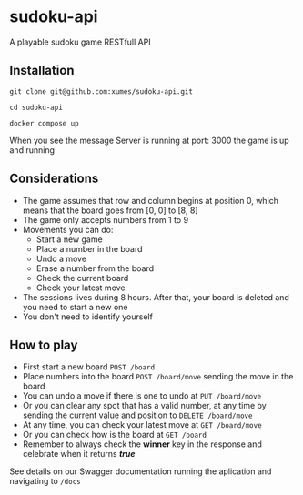 # sudoku-api

A playable sudoku game RESTfull API

## Installation

```console
git clone git@github.com:xumes/sudoku-api.git

cd sudoku-api

docker compose up
```

When you see the message Server is running at port: 3000 the game is up and running

## Considerations

- The game assumes that row and column begins at position 0, which means that the board goes from [0, 0] to [8, 8]
- The game only accepts numbers from 1 to 9
- Movements you can do:
  - Start a new game
  - Place a number in the board
  - Undo a move
  - Erase a number from the board
  - Check the current board
  - Check your latest move
- The sessions lives during 8 hours. After that, your board is deleted and you need to start a new one
- You don't need to identify yourself

## How to play

- First start a new board `POST /board`
- Place numbers into the board `POST /board/move` sending the move in the board
- You can undo a move if there is one to undo at `PUT /board/move`
- Or you can clear any spot that has a valid number, at any time by sending the current value and position to `DELETE /board/move`
- At any time, you can check your latest move at `GET /board/move`
- Or you can check how is the board at `GET /board`
- Remember to always check the **winner** key in the response and celebrate when it returns **_true_**

See details on our Swagger documentation running the aplication and navigating to `/docs`
